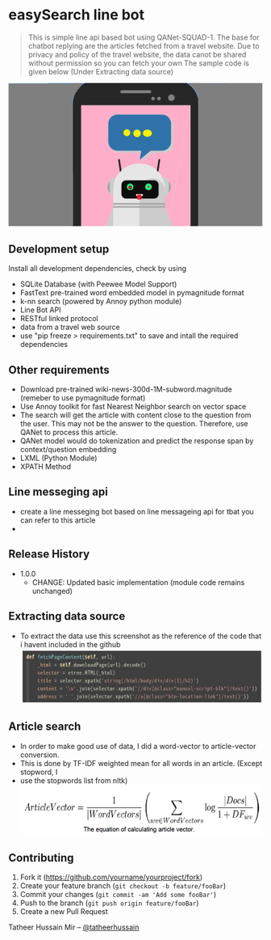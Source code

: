 # easySearch line bot
> This is simple line api based bot using QANet-SQUAD-1.
> The base for chatbot replying are the articles fetched from a travel website.
> Due to privacy and policy of the travel website, the data canot be shared without permission so you can fetch your own
> The sample code is given below (Under Extracting data source)

![Screenshot](images/banner.png)


## Development setup

Install all development dependencies, check by using 
* SQLite Database (with Peewee Model Support)
* FastText pre-trained word embedded model in pymagnitude format
* k-nn search (powered by Annoy python module)
* Line Bot API
* RESTful linked protocol
* data from a travel web source
* use  "pip freeze > requirements.txt" to save and intall the required dependencies


## Other requirements 
* Download pre-trained wiki-news-300d-1M-subword.magnitude (remeber to use pymagnitude format) 
* Use Annoy toolkit for fast Nearest Neighbor search on vector space 
* The search will get the article with content close to the question from the user. This may not be the answer to the question. Therefore, use QANet to process this article.
* QANet model would do tokenization and predict the response span by context/question embedding
* LXML (Python Module)
* XPATH Method

## Line messeging api 
* create a line messeging bot based on line messageing api for tbat you can refer to this article 
* [Build a line bot]: https://ithelp.ithome.com.tw/articles/10235146

## Release History

* 1.0.0
    * CHANGE: Updated basic implementation (module code remains unchanged)

## Extracting data source 
* To extract the data use this screenshot as the reference of the code that i havent included in the github
![Screenshot](images/fetch.jpg)

## Article search 
* In order to make good use of data, I did a word-vector to article-vector conversion.
* This is done by TF-IDF weighted mean for all words in an article. (Except stopword, I
* use the stopwords list from nltk)
![Screenshot](images/articlesearch.jpg)


## Contributing

1. Fork it (<https://github.com/yourname/yourproject/fork>)
2. Create your feature branch (`git checkout -b feature/fooBar`)
3. Commit your changes (`git commit -am 'Add some fooBar'`)
4. Push to the branch (`git push origin feature/fooBar`)
5. Create a new Pull Request




Tatheer Hussain Mir – [@tatheerhussain](https://twitter.com/tatheerhussain) 